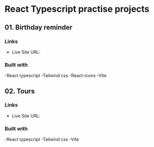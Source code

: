 # React Typescript practise projects

## 01. Birthday reminder

### Links
- Live Site URL: 

### Built with
 -React typescript
 -Tailwind css
 -React-icons
 -Vite

## 02. Tours
### Links

- Live Site URL: 

### Built with
 -React typescript
 -Tailwind css
 -Vite
